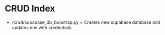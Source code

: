 # CRUD Index
- /crud/supabase_db_boostrap.py = Creates new supabase database and updates env with credentials.
